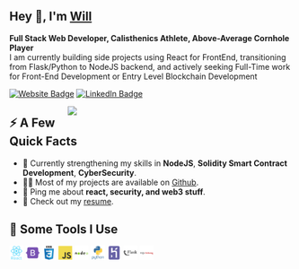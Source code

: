 <h2>Hey 👋, I'm <a href="https://www.williamsanchez.dev">Will</a></h2>
<p><strong>Full Stack Web Developer, Calisthenics Athlete, Above-Average Cornhole Player</strong> <br /> I am currently building side projects using React for FrontEnd, transitioning from Flask/Python to NodeJS backend, and actively seeking Full-Time work for Front-End Development or Entry Level Blockchain Development</p>

<p><a href="https://www.williamsanchez.dev"><img src="https://img.shields.io/badge/-williamsanchez.dev-4E69C8?style=flat-square&amp;labelColor=4E69C8&amp;logo=Firefox&amp;link=https://stanleylim.me" alt="Website Badge"></a> <a href="https://www.linkedin.com/in/williamlsanchez"><img src="https://img.shields.io/badge/-@williamlsanchez-0077B5?style=flat-square&amp;labelColor=0077B5&amp;logo=LinkedIn&amp;link=https://www.linkedin.com/in/serbis/" alt="LinkedIn Badge"></a></p>

<img align="right" src="https://media.giphy.com/media/gG6OcTSRWaSis/giphy.gif" width="400"/>

<h2>⚡️ A Few Quick Facts</h2>
<ul>
<li>🧐 Currently strengthening my skills in <strong>NodeJS</strong>, <strong>Solidity Smart Contract Development</strong>, <strong>CyberSecurity</strong>.</li>
<li>👨‍💻 Most of my projects are available on <a href="https://github.com/willsanchez86">Github</a>.</li>
<li>💬 Ping me about <strong>react, security, and web3 stuff</strong>.</li>
<li>📙 Check out my <a href="https://www.williamsanchez.dev/images/WilliamSanchezResume.pdf">resume</a>.</li>
</ul>

<h2>🚀 Some Tools I Use</h2>
<p align="left">
<img src="https://raw.githubusercontent.com/devicons/devicon/master/icons/react/react-original-wordmark.svg" alt="react" width="25" height="25" />
<img src="https://raw.githubusercontent.com/devicons/devicon/master/icons/bootstrap/bootstrap-plain.svg" alt="bootstrap" width="25" height="25" />
<img src="https://raw.githubusercontent.com/devicons/devicon/master/icons/css3/css3-original-wordmark.svg" alt="css3" width="25" height="25" />
<img src="https://raw.githubusercontent.com/devicons/devicon/master/icons/javascript/javascript-original.svg" alt="javascript" width="25" height="25" />
<img src="https://raw.githubusercontent.com/devicons/devicon/master/icons/nodejs/nodejs-original-wordmark.svg" alt="nodejs" width="25" height="25" />
<img src="https://raw.githubusercontent.com/devicons/devicon/master/icons/python/python-original-wordmark.svg" alt="python" width="25" height="25" />
<img src="https://raw.githubusercontent.com/devicons/devicon/master/icons/heroku/heroku-plain.svg" alt="heroku" width="25" height="25" />
<img src="https://raw.githubusercontent.com/devicons/devicon/master/icons/flask/flask-original-wordmark.svg" alt="flask" width="25" height="25" />
<img src="https://raw.githubusercontent.com/devicons/devicon/master/icons/sqlalchemy/sqlalchemy-original-wordmark.svg" alt="sqlalchemy" width="25" height="25" />


</p>
<!-- <img src="https://github-readme-stats.vercel.app/api?username=willsanchez86&show_icons=true&count_private=true" alt="willsanchez86" /> -->
<!-- <p><img src="https://visitor-badge.glitch.me/badge?page_id=willsanchez86.willsanchez86" alt="visitors"></p> -->
